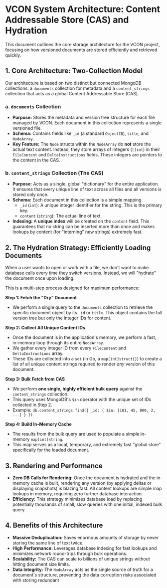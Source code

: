 # VCON System Architecture: Content Addressable Store (CAS) and Hydration

This document outlines the core storage architecture for the VCON project, focusing on how versioned documents are stored efficiently and retrieved quickly.

## 1. Core Architecture: Two-Collection Model

Our architecture is based on two distinct but connected MongoDB collections: a `documents` collection for metadata and a `content_strings` collection that acts as a global Content Addressable Store (CAS).

### a. `documents` Collection

-   **Purpose:** Stores the metadata and version tree structure for each file managed by VCON. Each document in this collection represents a single versioned file.
-   **Schema:** Contains fields like `_id` (a standard `ObjectID`), `title`, and `NodeArray`.
-   **Key Feature:** The `Node` structs within the `NodeArray` do **not** store the actual text content. Instead, they store arrays of integers (`[]int`) in their `FileContent` and `DeltaInstructions` fields. These integers are pointers to the content in the CAS.

### b. `content_strings` Collection (The CAS)

-   **Purpose:** Acts as a single, global "dictionary" for the entire application. It ensures that every unique line of text across all files and all versions is stored only once.
-   **Schema:** Each document in this collection is a simple mapping.
    -   `_id` (`int`): A unique integer identifier for the string. This is the primary key.
    -   `content` (`string`): The actual line of text.
-   **Indexing:** A **unique index** will be created on the `content` field. This guarantees that no string can be inserted more than once and makes lookups by content (for "interning" new strings) extremely fast.

## 2. The Hydration Strategy: Efficiently Loading Documents

When a user wants to open or work with a file, we don't want to make database calls every time they switch versions. Instead, we will "hydrate" the document once upon loading.

This is a multi-step process designed for maximum performance:

**Step 1: Fetch the "Dry" Document**
-   We perform a single query to the `documents` collection to retrieve the specific document object by its `_id` or `title`. This object contains the full version tree but only the integer IDs for content.

**Step 2: Collect All Unique Content IDs**
-   Once the document is in the application's memory, we perform a fast, in-memory loop through its entire `NodeArray`.
-   We gather every integer ID from every `FileContent` and `DeltaInstructions` array.
-   These IDs are collected into a `set` (in Go, a `map[int]struct{}`) to create a list of all unique content strings required to render *any* version of this document.

**Step 3: Bulk Fetch from CAS**
-   We perform **one single, highly efficient bulk query** against the `content_strings` collection.
-   This query uses MongoDB's `$in` operator with the unique set of IDs collected in Step 2.
-   Example: `db.content_strings.find({ _id: { $in: [101, 45, 800, 2, ...] } })`

**Step 4: Build In-Memory Cache**
-   The results from the bulk query are used to populate a simple in-memory `map[int]string`.
-   This map serves as a local, temporary, and extremely fast "global store" specifically for the loaded document.

## 3. Rendering and Performance

-   **Zero DB Calls for Rendering:** Once the document is hydrated and the in-memory cache is built, rendering any version (by applying deltas or displaying snapshots) is blazing fast. All content lookups are simple map lookups in memory, requiring zero further database interaction.
-   **Efficiency:** This strategy minimizes database load by replacing potentially thousands of small, slow queries with one initial, indexed bulk query.

## 4. Benefits of this Architecture

-   **Massive Deduplication:** Saves enormous amounts of storage by never storing the same line of text twice.
-   **High Performance:** Leverages database indexing for fast lookups and minimizes network round-trips through bulk operations.
-   **Scalability:** The CAS can scale to billions of unique strings without hitting document size limits.
-   **Data Integrity:** The `NodeArray` acts as the single source of truth for a document's structure, preventing the data corruption risks associated with storing redundant